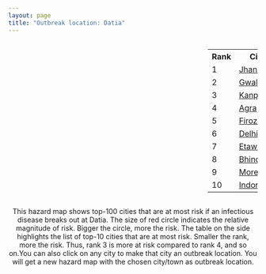 ```yaml
---
layout: page
title: "Outbreak location: Datia"
---
```

<div style="width: 100%; overflow: auto;">
<div style="width: 75%; float: left;">
<div id="mapid">
<script src="https://buda-magenta.github.io/hazard_map/load_map.js"></script>

<script>
var marker_outbreak = L.marker([25.750000, 78.500000],{"autoPan": true}).addTo(map); marker_outbreak.bindTooltip("Datia").openTooltip();

var circle_1 = L.circle([25.531031, 78.652689], {"pane": "markerPane", "color": "red", "fill": true, "fillOpacity": 0.2, "fillRule": "evenodd", "lineCap": "round", "lineJoin": "round", "opacity": 1.0, "radius": 132261, "stroke": true, "weight": 3}).addTo(map);
circle_1.bindTooltip("Jhansi<br>rank: 1<br>hazard index: 0.132262")
circle_1.bindPopup('<a href="https://buda-magenta.github.io/hazard_map/Jhansi">Jhansi</a>')

var circle_2 = L.circle([26.203725, 78.157363], {"pane": "markerPane", "color": "red", "fill": true, "fillOpacity": 0.2, "fillRule": "evenodd", "lineCap": "round", "lineJoin": "round", "opacity": 1.0, "radius": 77170, "stroke": true, "weight": 3}).addTo(map);
circle_2.bindTooltip("Gwalior<br>rank: 2<br>hazard index: 0.077170")
circle_2.bindPopup('<a href="https://buda-magenta.github.io/hazard_map/Gwalior">Gwalior</a>')

var circle_3 = L.circle([26.460914, 80.321759], {"pane": "markerPane", "color": "red", "fill": true, "fillOpacity": 0.2, "fillRule": "evenodd", "lineCap": "round", "lineJoin": "round", "opacity": 1.0, "radius": 46616, "stroke": true, "weight": 3}).addTo(map);
circle_3.bindTooltip("Kanpur<br>rank: 3<br>hazard index: 0.046617")
circle_3.bindPopup('<a href="https://buda-magenta.github.io/hazard_map/Kanpur">Kanpur</a>')

var circle_4 = L.circle([27.175255, 78.009816], {"pane": "markerPane", "color": "red", "fill": true, "fillOpacity": 0.2, "fillRule": "evenodd", "lineCap": "round", "lineJoin": "round", "opacity": 1.0, "radius": 36554, "stroke": true, "weight": 3}).addTo(map);
circle_4.bindTooltip("Agra<br>rank: 4<br>hazard index: 0.036554")
circle_4.bindPopup('<a href="https://buda-magenta.github.io/hazard_map/Agra">Agra</a>')

var circle_5 = L.circle([27.177366, 78.389912], {"pane": "markerPane", "color": "red", "fill": true, "fillOpacity": 0.2, "fillRule": "evenodd", "lineCap": "round", "lineJoin": "round", "opacity": 1.0, "radius": 10101, "stroke": true, "weight": 3}).addTo(map);
circle_5.bindTooltip("Firozabad<br>rank: 5<br>hazard index: 0.010102")
circle_5.bindPopup('<a href="https://buda-magenta.github.io/hazard_map/Firozabad">Firozabad</a>')

var circle_6 = L.circle([28.651718, 77.221939], {"pane": "markerPane", "color": "red", "fill": true, "fillOpacity": 0.2, "fillRule": "evenodd", "lineCap": "round", "lineJoin": "round", "opacity": 1.0, "radius": 8056, "stroke": true, "weight": 3}).addTo(map);
circle_6.bindTooltip("Delhi<br>rank: 6<br>hazard index: 0.008056")
circle_6.bindPopup('<a href="https://buda-magenta.github.io/hazard_map/Delhi">Delhi</a>')

var circle_7 = L.circle([26.718324, 79.090254], {"pane": "markerPane", "color": "red", "fill": true, "fillOpacity": 0.2, "fillRule": "evenodd", "lineCap": "round", "lineJoin": "round", "opacity": 1.0, "radius": 6188, "stroke": true, "weight": 3}).addTo(map);
circle_7.bindTooltip("Etawah<br>rank: 7<br>hazard index: 0.006188")
circle_7.bindPopup('<a href="https://buda-magenta.github.io/hazard_map/Etawah">Etawah</a>')

var circle_8 = L.circle([26.500000, 78.750000], {"pane": "markerPane", "color": "red", "fill": true, "fillOpacity": 0.2, "fillRule": "evenodd", "lineCap": "round", "lineJoin": "round", "opacity": 1.0, "radius": 4755, "stroke": true, "weight": 3}).addTo(map);
circle_8.bindTooltip("Bhind<br>rank: 8<br>hazard index: 0.004755")
circle_8.bindPopup('<a href="https://buda-magenta.github.io/hazard_map/Bhind">Bhind</a>')

var circle_9 = L.circle([26.166667, 77.500000], {"pane": "markerPane", "color": "red", "fill": true, "fillOpacity": 0.2, "fillRule": "evenodd", "lineCap": "round", "lineJoin": "round", "opacity": 1.0, "radius": 4649, "stroke": true, "weight": 3}).addTo(map);
circle_9.bindTooltip("Morena<br>rank: 9<br>hazard index: 0.004649")
circle_9.bindPopup('<a href="https://buda-magenta.github.io/hazard_map/Morena">Morena</a>')

var circle_10 = L.circle([22.720362, 75.868200], {"pane": "markerPane", "color": "red", "fill": true, "fillOpacity": 0.2, "fillRule": "evenodd", "lineCap": "round", "lineJoin": "round", "opacity": 1.0, "radius": 3740, "stroke": true, "weight": 3}).addTo(map);
circle_10.bindTooltip("Indore<br>rank: 10<br>hazard index: 0.003741")
circle_10.bindPopup('<a href="https://buda-magenta.github.io/hazard_map/Indore">Indore</a>')

var circle_11 = L.circle([25.935955, 79.424328], {"pane": "markerPane", "color": "red", "fill": true, "fillOpacity": 0.2, "fillRule": "evenodd", "lineCap": "round", "lineJoin": "round", "opacity": 1.0, "radius": 3153, "stroke": true, "weight": 3}).addTo(map);
circle_11.bindTooltip("Orai<br>rank: 11<br>hazard index: 0.003154")
circle_11.bindPopup('<a href="https://buda-magenta.github.io/hazard_map/Orai">Orai</a>')

var circle_12 = L.circle([24.500000, 77.500000], {"pane": "markerPane", "color": "red", "fill": true, "fillOpacity": 0.2, "fillRule": "evenodd", "lineCap": "round", "lineJoin": "round", "opacity": 1.0, "radius": 3030, "stroke": true, "weight": 3}).addTo(map);
circle_12.bindTooltip("Guna<br>rank: 12<br>hazard index: 0.003030")
circle_12.bindPopup('<a href="https://buda-magenta.github.io/hazard_map/Guna">Guna</a>')

var circle_13 = L.circle([25.375241, 77.828119], {"pane": "markerPane", "color": "red", "fill": true, "fillOpacity": 0.2, "fillRule": "evenodd", "lineCap": "round", "lineJoin": "round", "opacity": 1.0, "radius": 3013, "stroke": true, "weight": 3}).addTo(map);
circle_13.bindTooltip("Shivpuri<br>rank: 13<br>hazard index: 0.003014")
circle_13.bindPopup('<a href="https://buda-magenta.github.io/hazard_map/Shivpuri">Shivpuri</a>')

var circle_14 = L.circle([26.653396, 77.624206], {"pane": "markerPane", "color": "red", "fill": true, "fillOpacity": 0.2, "fillRule": "evenodd", "lineCap": "round", "lineJoin": "round", "opacity": 1.0, "radius": 2917, "stroke": true, "weight": 3}).addTo(map);
circle_14.bindTooltip("Dhaulpur<br>rank: 14<br>hazard index: 0.002918")
circle_14.bindPopup('<a href="https://buda-magenta.github.io/hazard_map/Dhaulpur">Dhaulpur</a>')

var circle_15 = L.circle([26.838100, 80.934600], {"pane": "markerPane", "color": "red", "fill": true, "fillOpacity": 0.2, "fillRule": "evenodd", "lineCap": "round", "lineJoin": "round", "opacity": 1.0, "radius": 2822, "stroke": true, "weight": 3}).addTo(map);
circle_15.bindTooltip("Lucknow<br>rank: 15<br>hazard index: 0.002823")
circle_15.bindPopup('<a href="https://buda-magenta.github.io/hazard_map/Lucknow">Lucknow</a>')

var circle_16 = L.circle([25.476300, 80.339500], {"pane": "markerPane", "color": "red", "fill": true, "fillOpacity": 0.2, "fillRule": "evenodd", "lineCap": "round", "lineJoin": "round", "opacity": 1.0, "radius": 2740, "stroke": true, "weight": 3}).addTo(map);
circle_16.bindTooltip("Banda<br>rank: 16<br>hazard index: 0.002740")
circle_16.bindPopup('<a href="https://buda-magenta.github.io/hazard_map/Banda">Banda</a>')

var circle_17 = L.circle([25.438130, 81.833800], {"pane": "markerPane", "color": "red", "fill": true, "fillOpacity": 0.2, "fillRule": "evenodd", "lineCap": "round", "lineJoin": "round", "opacity": 1.0, "radius": 2702, "stroke": true, "weight": 3}).addTo(map);
circle_17.bindTooltip("Allahabad<br>rank: 17<br>hazard index: 0.002702")
circle_17.bindPopup('<a href="https://buda-magenta.github.io/hazard_map/Allahabad">Allahabad</a>')

var circle_18 = L.circle([24.700385, 78.518668], {"pane": "markerPane", "color": "red", "fill": true, "fillOpacity": 0.2, "fillRule": "evenodd", "lineCap": "round", "lineJoin": "round", "opacity": 1.0, "radius": 2385, "stroke": true, "weight": 3}).addTo(map);
circle_18.bindTooltip("Lalitpur<br>rank: 18<br>hazard index: 0.002385")
circle_18.bindPopup('<a href="https://buda-magenta.github.io/hazard_map/Lalitpur">Lalitpur</a>')

var circle_19 = L.circle([23.258486, 77.401989], {"pane": "markerPane", "color": "red", "fill": true, "fillOpacity": 0.2, "fillRule": "evenodd", "lineCap": "round", "lineJoin": "round", "opacity": 1.0, "radius": 2295, "stroke": true, "weight": 3}).addTo(map);
circle_19.bindTooltip("Bhopal<br>rank: 19<br>hazard index: 0.002295")
circle_19.bindPopup('<a href="https://buda-magenta.github.io/hazard_map/Bhopal">Bhopal</a>')

var circle_20 = L.circle([25.565691, 80.063489], {"pane": "markerPane", "color": "red", "fill": true, "fillOpacity": 0.2, "fillRule": "evenodd", "lineCap": "round", "lineJoin": "round", "opacity": 1.0, "radius": 2166, "stroke": true, "weight": 3}).addTo(map);
circle_20.bindTooltip("Khanna<br>rank: 20<br>hazard index: 0.002166")
circle_20.bindPopup('<a href="https://buda-magenta.github.io/hazard_map/Khanna">Khanna</a>')

var circle_21 = L.circle([27.209822, 79.048137], {"pane": "markerPane", "color": "red", "fill": true, "fillOpacity": 0.2, "fillRule": "evenodd", "lineCap": "round", "lineJoin": "round", "opacity": 1.0, "radius": 2016, "stroke": true, "weight": 3}).addTo(map);
circle_21.bindTooltip("Mainpuri<br>rank: 21<br>hazard index: 0.002017")
circle_21.bindPopup('<a href="https://buda-magenta.github.io/hazard_map/Mainpuri">Mainpuri</a>')

var circle_22 = L.circle([26.439874, 80.018000], {"pane": "markerPane", "color": "red", "fill": true, "fillOpacity": 0.2, "fillRule": "evenodd", "lineCap": "round", "lineJoin": "round", "opacity": 1.0, "radius": 1866, "stroke": true, "weight": 3}).addTo(map);
circle_22.bindTooltip("Akbarpur<br>rank: 22<br>hazard index: 0.001867")
circle_22.bindPopup('<a href="https://buda-magenta.github.io/hazard_map/Akbarpur">Akbarpur</a>')

var circle_23 = L.circle([27.036604, 78.651436], {"pane": "markerPane", "color": "red", "fill": true, "fillOpacity": 0.2, "fillRule": "evenodd", "lineCap": "round", "lineJoin": "round", "opacity": 1.0, "radius": 1795, "stroke": true, "weight": 3}).addTo(map);
circle_23.bindTooltip("Shikohabad<br>rank: 23<br>hazard index: 0.001795")
circle_23.bindPopup('<a href="https://buda-magenta.github.io/hazard_map/Shikohabad">Shikohabad</a>')

var circle_24 = L.circle([26.732501, 77.036312], {"pane": "markerPane", "color": "red", "fill": true, "fillOpacity": 0.2, "fillRule": "evenodd", "lineCap": "round", "lineJoin": "round", "opacity": 1.0, "radius": 1768, "stroke": true, "weight": 3}).addTo(map);
circle_24.bindTooltip("Hindaun<br>rank: 24<br>hazard index: 0.001768")
circle_24.bindPopup('<a href="https://buda-magenta.github.io/hazard_map/Hindaun">Hindaun</a>')

var circle_25 = L.circle([29.154148, 77.305954], {"pane": "markerPane", "color": "red", "fill": true, "fillOpacity": 0.2, "fillRule": "evenodd", "lineCap": "round", "lineJoin": "round", "opacity": 1.0, "radius": 1570, "stroke": true, "weight": 3}).addTo(map);
circle_25.bindTooltip("Baraut<br>rank: 25<br>hazard index: 0.001570")
circle_25.bindPopup('<a href="https://buda-magenta.github.io/hazard_map/Baraut">Baraut</a>')

var circle_26 = L.circle([28.457876, 79.405571], {"pane": "markerPane", "color": "red", "fill": true, "fillOpacity": 0.2, "fillRule": "evenodd", "lineCap": "round", "lineJoin": "round", "opacity": 1.0, "radius": 1309, "stroke": true, "weight": 3}).addTo(map);
circle_26.bindTooltip("Bareilly<br>rank: 26<br>hazard index: 0.001309")
circle_26.bindPopup('<a href="https://buda-magenta.github.io/hazard_map/Bareilly">Bareilly</a>')

var circle_27 = L.circle([26.915458, 75.818982], {"pane": "markerPane", "color": "red", "fill": true, "fillOpacity": 0.2, "fillRule": "evenodd", "lineCap": "round", "lineJoin": "round", "opacity": 1.0, "radius": 1149, "stroke": true, "weight": 3}).addTo(map);
circle_27.bindTooltip("Jaipur<br>rank: 27<br>hazard index: 0.001149")
circle_27.bindPopup('<a href="https://buda-magenta.github.io/hazard_map/Jaipur">Jaipur</a>')

var circle_28 = L.circle([19.075990, 72.877393], {"pane": "markerPane", "color": "red", "fill": true, "fillOpacity": 0.2, "fillRule": "evenodd", "lineCap": "round", "lineJoin": "round", "opacity": 1.0, "radius": 1033, "stroke": true, "weight": 3}).addTo(map);
circle_28.bindTooltip("Mumbai<br>rank: 28<br>hazard index: 0.001034")
circle_28.bindPopup('<a href="https://buda-magenta.github.io/hazard_map/Mumbai">Mumbai</a>')

var circle_29 = L.circle([27.437194, 79.489129], {"pane": "markerPane", "color": "red", "fill": true, "fillOpacity": 0.2, "fillRule": "evenodd", "lineCap": "round", "lineJoin": "round", "opacity": 1.0, "radius": 964, "stroke": true, "weight": 3}).addTo(map);
circle_29.bindTooltip("Farrukhabad<br>rank: 29<br>hazard index: 0.000965")
circle_29.bindPopup('<a href="https://buda-magenta.github.io/hazard_map/Farrukhabad">Farrukhabad</a>')

var circle_30 = L.circle([23.160894, 79.949770], {"pane": "markerPane", "color": "red", "fill": true, "fillOpacity": 0.2, "fillRule": "evenodd", "lineCap": "round", "lineJoin": "round", "opacity": 1.0, "radius": 879, "stroke": true, "weight": 3}).addTo(map);
circle_30.bindTooltip("Jabalpur<br>rank: 30<br>hazard index: 0.000879")
circle_30.bindPopup('<a href="https://buda-magenta.github.io/hazard_map/Jabalpur">Jabalpur</a>')

var circle_31 = L.circle([25.335649, 83.007629], {"pane": "markerPane", "color": "red", "fill": true, "fillOpacity": 0.2, "fillRule": "evenodd", "lineCap": "round", "lineJoin": "round", "opacity": 1.0, "radius": 837, "stroke": true, "weight": 3}).addTo(map);
circle_31.bindTooltip("Varanasi<br>rank: 31<br>hazard index: 0.000838")
circle_31.bindPopup('<a href="https://buda-magenta.github.io/hazard_map/Varanasi">Varanasi</a>')

var circle_32 = L.circle([23.809612, 78.759114], {"pane": "markerPane", "color": "red", "fill": true, "fillOpacity": 0.2, "fillRule": "evenodd", "lineCap": "round", "lineJoin": "round", "opacity": 1.0, "radius": 821, "stroke": true, "weight": 3}).addTo(map);
circle_32.bindTooltip("Sagar<br>rank: 32<br>hazard index: 0.000821")
circle_32.bindPopup('<a href="https://buda-magenta.github.io/hazard_map/Sagar">Sagar</a>')

var circle_33 = L.circle([28.863842, 78.805778], {"pane": "markerPane", "color": "red", "fill": true, "fillOpacity": 0.2, "fillRule": "evenodd", "lineCap": "round", "lineJoin": "round", "opacity": 1.0, "radius": 779, "stroke": true, "weight": 3}).addTo(map);
circle_33.bindTooltip("Moradabad<br>rank: 33<br>hazard index: 0.000779")
circle_33.bindPopup('<a href="https://buda-magenta.github.io/hazard_map/Moradabad">Moradabad</a>')

var circle_34 = L.circle([21.149813, 79.082056], {"pane": "markerPane", "color": "red", "fill": true, "fillOpacity": 0.2, "fillRule": "evenodd", "lineCap": "round", "lineJoin": "round", "opacity": 1.0, "radius": 761, "stroke": true, "weight": 3}).addTo(map);
circle_34.bindTooltip("Nagpur<br>rank: 34<br>hazard index: 0.000762")
circle_34.bindPopup('<a href="https://buda-magenta.github.io/hazard_map/Nagpur">Nagpur</a>')

var circle_35 = L.circle([22.275879, 79.721045], {"pane": "markerPane", "color": "red", "fill": true, "fillOpacity": 0.2, "fillRule": "evenodd", "lineCap": "round", "lineJoin": "round", "opacity": 1.0, "radius": 754, "stroke": true, "weight": 3}).addTo(map);
circle_35.bindTooltip("Seoni<br>rank: 35<br>hazard index: 0.000754")
circle_35.bindPopup('<a href="https://buda-magenta.github.io/hazard_map/Seoni">Seoni</a>')

var circle_36 = L.circle([28.402979, 77.310384], {"pane": "markerPane", "color": "red", "fill": true, "fillOpacity": 0.2, "fillRule": "evenodd", "lineCap": "round", "lineJoin": "round", "opacity": 1.0, "radius": 647, "stroke": true, "weight": 3}).addTo(map);
circle_36.bindTooltip("Faridabad<br>rank: 36<br>hazard index: 0.000647")
circle_36.bindPopup('<a href="https://buda-magenta.github.io/hazard_map/Faridabad">Faridabad</a>')

var circle_37 = L.circle([23.916667, 78.000000], {"pane": "markerPane", "color": "red", "fill": true, "fillOpacity": 0.2, "fillRule": "evenodd", "lineCap": "round", "lineJoin": "round", "opacity": 1.0, "radius": 573, "stroke": true, "weight": 3}).addTo(map);
circle_37.bindTooltip("Vidisha<br>rank: 37<br>hazard index: 0.000573")
circle_37.bindPopup('<a href="https://buda-magenta.github.io/hazard_map/Vidisha">Vidisha</a>')

var circle_38 = L.circle([24.917151, 76.696403], {"pane": "markerPane", "color": "red", "fill": true, "fillOpacity": 0.2, "fillRule": "evenodd", "lineCap": "round", "lineJoin": "round", "opacity": 1.0, "radius": 547, "stroke": true, "weight": 3}).addTo(map);
circle_38.bindTooltip("Baran<br>rank: 38<br>hazard index: 0.000548")
circle_38.bindPopup('<a href="https://buda-magenta.github.io/hazard_map/Baran">Baran</a>')

var circle_39 = L.circle([26.575504, 80.613762], {"pane": "markerPane", "color": "red", "fill": true, "fillOpacity": 0.2, "fillRule": "evenodd", "lineCap": "round", "lineJoin": "round", "opacity": 1.0, "radius": 540, "stroke": true, "weight": 3}).addTo(map);
circle_39.bindTooltip("Unnao<br>rank: 39<br>hazard index: 0.000540")
circle_39.bindPopup('<a href="https://buda-magenta.github.io/hazard_map/Unnao">Unnao</a>')

var circle_40 = L.circle([29.938447, 78.145298], {"pane": "markerPane", "color": "red", "fill": true, "fillOpacity": 0.2, "fillRule": "evenodd", "lineCap": "round", "lineJoin": "round", "opacity": 1.0, "radius": 482, "stroke": true, "weight": 3}).addTo(map);
circle_40.bindTooltip("Haridwar<br>rank: 40<br>hazard index: 0.000483")
circle_40.bindPopup('<a href="https://buda-magenta.github.io/hazard_map/Haridwar">Haridwar</a>')

var circle_41 = L.circle([18.521428, 73.854454], {"pane": "markerPane", "color": "red", "fill": true, "fillOpacity": 0.2, "fillRule": "evenodd", "lineCap": "round", "lineJoin": "round", "opacity": 1.0, "radius": 454, "stroke": true, "weight": 3}).addTo(map);
circle_41.bindTooltip("Pune<br>rank: 41<br>hazard index: 0.000454")
circle_41.bindPopup('<a href="https://buda-magenta.github.io/hazard_map/Pune">Pune</a>')

var circle_42 = L.circle([27.265212, 77.369126], {"pane": "markerPane", "color": "red", "fill": true, "fillOpacity": 0.2, "fillRule": "evenodd", "lineCap": "round", "lineJoin": "round", "opacity": 1.0, "radius": 430, "stroke": true, "weight": 3}).addTo(map);
circle_42.bindTooltip("Bharatpur<br>rank: 42<br>hazard index: 0.000430")
circle_42.bindPopup('<a href="https://buda-magenta.github.io/hazard_map/Bharatpur">Bharatpur</a>')

var circle_43 = L.circle([25.609324, 85.123525], {"pane": "markerPane", "color": "red", "fill": true, "fillOpacity": 0.2, "fillRule": "evenodd", "lineCap": "round", "lineJoin": "round", "opacity": 1.0, "radius": 428, "stroke": true, "weight": 3}).addTo(map);
circle_43.bindTooltip("Patna<br>rank: 43<br>hazard index: 0.000428")
circle_43.bindPopup('<a href="https://buda-magenta.github.io/hazard_map/Patna">Patna</a>')

var circle_44 = L.circle([27.633333, 77.583333], {"pane": "markerPane", "color": "red", "fill": true, "fillOpacity": 0.2, "fillRule": "evenodd", "lineCap": "round", "lineJoin": "round", "opacity": 1.0, "radius": 416, "stroke": true, "weight": 3}).addTo(map);
circle_44.bindTooltip("Mathura<br>rank: 44<br>hazard index: 0.000416")
circle_44.bindPopup('<a href="https://buda-magenta.github.io/hazard_map/Mathura">Mathura</a>')

var circle_45 = L.circle([30.909016, 75.851601], {"pane": "markerPane", "color": "red", "fill": true, "fillOpacity": 0.2, "fillRule": "evenodd", "lineCap": "round", "lineJoin": "round", "opacity": 1.0, "radius": 410, "stroke": true, "weight": 3}).addTo(map);
circle_45.bindTooltip("Ludhiana<br>rank: 45<br>hazard index: 0.000411")
circle_45.bindPopup('<a href="https://buda-magenta.github.io/hazard_map/Ludhiana">Ludhiana</a>')

var circle_46 = L.circle([29.988077, 77.508130], {"pane": "markerPane", "color": "red", "fill": true, "fillOpacity": 0.2, "fillRule": "evenodd", "lineCap": "round", "lineJoin": "round", "opacity": 1.0, "radius": 384, "stroke": true, "weight": 3}).addTo(map);
circle_46.bindTooltip("Saharanpur<br>rank: 46<br>hazard index: 0.000384")
circle_46.bindPopup('<a href="https://buda-magenta.github.io/hazard_map/Saharanpur">Saharanpur</a>')

var circle_47 = L.circle([27.876990, 78.137290], {"pane": "markerPane", "color": "red", "fill": true, "fillOpacity": 0.2, "fillRule": "evenodd", "lineCap": "round", "lineJoin": "round", "opacity": 1.0, "radius": 331, "stroke": true, "weight": 3}).addTo(map);
circle_47.bindTooltip("Aligarh<br>rank: 47<br>hazard index: 0.000332")
circle_47.bindPopup('<a href="https://buda-magenta.github.io/hazard_map/Aligarh">Aligarh</a>')

var circle_48 = L.circle([17.388786, 78.461065], {"pane": "markerPane", "color": "red", "fill": true, "fillOpacity": 0.2, "fillRule": "evenodd", "lineCap": "round", "lineJoin": "round", "opacity": 1.0, "radius": 330, "stroke": true, "weight": 3}).addTo(map);
circle_48.bindTooltip("Hyderabad<br>rank: 48<br>hazard index: 0.000331")
circle_48.bindPopup('<a href="https://buda-magenta.github.io/hazard_map/Hyderabad">Hyderabad</a>')

var circle_49 = L.circle([13.083694, 80.270186], {"pane": "markerPane", "color": "red", "fill": true, "fillOpacity": 0.2, "fillRule": "evenodd", "lineCap": "round", "lineJoin": "round", "opacity": 1.0, "radius": 288, "stroke": true, "weight": 3}).addTo(map);
circle_49.bindTooltip("Chennai<br>rank: 49<br>hazard index: 0.000288")
circle_49.bindPopup('<a href="https://buda-magenta.github.io/hazard_map/Chennai">Chennai</a>')

var circle_50 = L.circle([21.237947, 81.633683], {"pane": "markerPane", "color": "red", "fill": true, "fillOpacity": 0.2, "fillRule": "evenodd", "lineCap": "round", "lineJoin": "round", "opacity": 1.0, "radius": 271, "stroke": true, "weight": 3}).addTo(map);
circle_50.bindTooltip("Raipur<br>rank: 50<br>hazard index: 0.000272")
circle_50.bindPopup('<a href="https://buda-magenta.github.io/hazard_map/Raipur">Raipur</a>')

var circle_51 = L.circle([20.266777, 85.843559], {"pane": "markerPane", "color": "red", "fill": true, "fillOpacity": 0.2, "fillRule": "evenodd", "lineCap": "round", "lineJoin": "round", "opacity": 1.0, "radius": 269, "stroke": true, "weight": 3}).addTo(map);
circle_51.bindTooltip("Bhubaneswar<br>rank: 51<br>hazard index: 0.000270")
circle_51.bindPopup('<a href="https://buda-magenta.github.io/hazard_map/Bhubaneswar">Bhubaneswar</a>')

var circle_52 = L.circle([26.671329, 83.364583], {"pane": "markerPane", "color": "red", "fill": true, "fillOpacity": 0.2, "fillRule": "evenodd", "lineCap": "round", "lineJoin": "round", "opacity": 1.0, "radius": 264, "stroke": true, "weight": 3}).addTo(map);
circle_52.bindTooltip("Gorakhpur<br>rank: 52<br>hazard index: 0.000264")
circle_52.bindPopup('<a href="https://buda-magenta.github.io/hazard_map/Gorakhpur">Gorakhpur</a>')

var circle_53 = L.circle([25.603508, 83.507454], {"pane": "markerPane", "color": "red", "fill": true, "fillOpacity": 0.2, "fillRule": "evenodd", "lineCap": "round", "lineJoin": "round", "opacity": 1.0, "radius": 251, "stroke": true, "weight": 3}).addTo(map);
circle_53.bindTooltip("Ghazipur<br>rank: 53<br>hazard index: 0.000251")
circle_53.bindPopup('<a href="https://buda-magenta.github.io/hazard_map/Ghazipur">Ghazipur</a>')

var circle_54 = L.circle([25.954628, 83.647350], {"pane": "markerPane", "color": "red", "fill": true, "fillOpacity": 0.2, "fillRule": "evenodd", "lineCap": "round", "lineJoin": "round", "opacity": 1.0, "radius": 235, "stroke": true, "weight": 3}).addTo(map);
circle_54.bindTooltip("Maunath Bhanjan<br>rank: 54<br>hazard index: 0.000236")
circle_54.bindPopup('<a href="https://buda-magenta.github.io/hazard_map/Maunath_Bhanjan">Maunath Bhanjan</a>')

var circle_55 = L.circle([25.196826, 76.000893], {"pane": "markerPane", "color": "red", "fill": true, "fillOpacity": 0.2, "fillRule": "evenodd", "lineCap": "round", "lineJoin": "round", "opacity": 1.0, "radius": 226, "stroke": true, "weight": 3}).addTo(map);
circle_55.bindTooltip("Kota<br>rank: 55<br>hazard index: 0.000227")
circle_55.bindPopup('<a href="https://buda-magenta.github.io/hazard_map/Kota">Kota</a>')

var circle_56 = L.circle([12.979120, 77.591300], {"pane": "markerPane", "color": "red", "fill": true, "fillOpacity": 0.2, "fillRule": "evenodd", "lineCap": "round", "lineJoin": "round", "opacity": 1.0, "radius": 226, "stroke": true, "weight": 3}).addTo(map);
circle_56.bindTooltip("Bangalore<br>rank: 56<br>hazard index: 0.000226")
circle_56.bindPopup('<a href="https://buda-magenta.github.io/hazard_map/Bangalore">Bangalore</a>')

var circle_57 = L.circle([20.843512, 75.525927], {"pane": "markerPane", "color": "red", "fill": true, "fillOpacity": 0.2, "fillRule": "evenodd", "lineCap": "round", "lineJoin": "round", "opacity": 1.0, "radius": 219, "stroke": true, "weight": 3}).addTo(map);
circle_57.bindTooltip("Jalgaon<br>rank: 57<br>hazard index: 0.000220")
circle_57.bindPopup('<a href="https://buda-magenta.github.io/hazard_map/Jalgaon">Jalgaon</a>')

var circle_58 = L.circle([31.292011, 75.568058], {"pane": "markerPane", "color": "red", "fill": true, "fillOpacity": 0.2, "fillRule": "evenodd", "lineCap": "round", "lineJoin": "round", "opacity": 1.0, "radius": 219, "stroke": true, "weight": 3}).addTo(map);
circle_58.bindTooltip("Jalandhar<br>rank: 58<br>hazard index: 0.000219")
circle_58.bindPopup('<a href="https://buda-magenta.github.io/hazard_map/Jalandhar">Jalandhar</a>')

var circle_59 = L.circle([23.021624, 72.579707], {"pane": "markerPane", "color": "red", "fill": true, "fillOpacity": 0.2, "fillRule": "evenodd", "lineCap": "round", "lineJoin": "round", "opacity": 1.0, "radius": 217, "stroke": true, "weight": 3}).addTo(map);
circle_59.bindTooltip("Ahmedabad<br>rank: 59<br>hazard index: 0.000217")
circle_59.bindPopup('<a href="https://buda-magenta.github.io/hazard_map/Ahmedabad">Ahmedabad</a>')

var circle_60 = L.circle([26.469100, 74.639000], {"pane": "markerPane", "color": "red", "fill": true, "fillOpacity": 0.2, "fillRule": "evenodd", "lineCap": "round", "lineJoin": "round", "opacity": 1.0, "radius": 202, "stroke": true, "weight": 3}).addTo(map);
circle_60.bindTooltip("Ajmer<br>rank: 60<br>hazard index: 0.000203")
circle_60.bindPopup('<a href="https://buda-magenta.github.io/hazard_map/Ajmer">Ajmer</a>')

var circle_61 = L.circle([29.000653, 77.768229], {"pane": "markerPane", "color": "red", "fill": true, "fillOpacity": 0.2, "fillRule": "evenodd", "lineCap": "round", "lineJoin": "round", "opacity": 1.0, "radius": 200, "stroke": true, "weight": 3}).addTo(map);
circle_61.bindTooltip("Meerut<br>rank: 61<br>hazard index: 0.000201")
circle_61.bindPopup('<a href="https://buda-magenta.github.io/hazard_map/Meerut">Meerut</a>')

var circle_62 = L.circle([22.383333, 82.133333], {"pane": "markerPane", "color": "red", "fill": true, "fillOpacity": 0.2, "fillRule": "evenodd", "lineCap": "round", "lineJoin": "round", "opacity": 1.0, "radius": 194, "stroke": true, "weight": 3}).addTo(map);
circle_62.bindTooltip("Bilaspur<br>rank: 62<br>hazard index: 0.000195")
circle_62.bindPopup('<a href="https://buda-magenta.github.io/hazard_map/Bilaspur">Bilaspur</a>')

var circle_63 = L.circle([26.250000, 81.250000], {"pane": "markerPane", "color": "red", "fill": true, "fillOpacity": 0.2, "fillRule": "evenodd", "lineCap": "round", "lineJoin": "round", "opacity": 1.0, "radius": 194, "stroke": true, "weight": 3}).addTo(map);
circle_63.bindTooltip("Rae Bareli<br>rank: 63<br>hazard index: 0.000195")
circle_63.bindPopup('<a href="https://buda-magenta.github.io/hazard_map/Rae_Bareli">Rae Bareli</a>')

var circle_64 = L.circle([25.843539, 80.918004], {"pane": "markerPane", "color": "red", "fill": true, "fillOpacity": 0.2, "fillRule": "evenodd", "lineCap": "round", "lineJoin": "round", "opacity": 1.0, "radius": 194, "stroke": true, "weight": 3}).addTo(map);
circle_64.bindTooltip("Fatehpur<br>rank: 64<br>hazard index: 0.000194")
circle_64.bindPopup('<a href="https://buda-magenta.github.io/hazard_map/Fatehpur">Fatehpur</a>')

var circle_65 = L.circle([24.500000, 81.000000], {"pane": "markerPane", "color": "red", "fill": true, "fillOpacity": 0.2, "fillRule": "evenodd", "lineCap": "round", "lineJoin": "round", "opacity": 1.0, "radius": 191, "stroke": true, "weight": 3}).addTo(map);
circle_65.bindTooltip("Satna<br>rank: 65<br>hazard index: 0.000192")
circle_65.bindPopup('<a href="https://buda-magenta.github.io/hazard_map/Satna">Satna</a>')

var circle_66 = L.circle([28.428262, 77.002700], {"pane": "markerPane", "color": "red", "fill": true, "fillOpacity": 0.2, "fillRule": "evenodd", "lineCap": "round", "lineJoin": "round", "opacity": 1.0, "radius": 188, "stroke": true, "weight": 3}).addTo(map);
circle_66.bindTooltip("Gurgaon<br>rank: 66<br>hazard index: 0.000188")
circle_66.bindPopup('<a href="https://buda-magenta.github.io/hazard_map/Gurgaon">Gurgaon</a>')

var circle_67 = L.circle([31.634308, 74.873679], {"pane": "markerPane", "color": "red", "fill": true, "fillOpacity": 0.2, "fillRule": "evenodd", "lineCap": "round", "lineJoin": "round", "opacity": 1.0, "radius": 186, "stroke": true, "weight": 3}).addTo(map);
circle_67.bindTooltip("Amritsar<br>rank: 67<br>hazard index: 0.000187")
circle_67.bindPopup('<a href="https://buda-magenta.github.io/hazard_map/Amritsar">Amritsar</a>')

var circle_68 = L.circle([24.578721, 73.686257], {"pane": "markerPane", "color": "red", "fill": true, "fillOpacity": 0.2, "fillRule": "evenodd", "lineCap": "round", "lineJoin": "round", "opacity": 1.0, "radius": 168, "stroke": true, "weight": 3}).addTo(map);
circle_68.bindTooltip("Udaipur<br>rank: 68<br>hazard index: 0.000169")
circle_68.bindPopup('<a href="https://buda-magenta.github.io/hazard_map/Udaipur">Udaipur</a>')

var circle_69 = L.circle([17.723128, 83.301284], {"pane": "markerPane", "color": "red", "fill": true, "fillOpacity": 0.2, "fillRule": "evenodd", "lineCap": "round", "lineJoin": "round", "opacity": 1.0, "radius": 164, "stroke": true, "weight": 3}).addTo(map);
circle_69.bindTooltip("Visakhapatnam<br>rank: 69<br>hazard index: 0.000164")
circle_69.bindPopup('<a href="https://buda-magenta.github.io/hazard_map/Visakhapatnam">Visakhapatnam</a>')

var circle_70 = L.circle([27.504639, 80.829466], {"pane": "markerPane", "color": "red", "fill": true, "fillOpacity": 0.2, "fillRule": "evenodd", "lineCap": "round", "lineJoin": "round", "opacity": 1.0, "radius": 160, "stroke": true, "weight": 3}).addTo(map);
circle_70.bindTooltip("Sitapur<br>rank: 70<br>hazard index: 0.000160")
circle_70.bindPopup('<a href="https://buda-magenta.github.io/hazard_map/Sitapur">Sitapur</a>')

var circle_71 = L.circle([22.541418, 88.357691], {"pane": "markerPane", "color": "red", "fill": true, "fillOpacity": 0.2, "fillRule": "evenodd", "lineCap": "round", "lineJoin": "round", "opacity": 1.0, "radius": 159, "stroke": true, "weight": 3}).addTo(map);
circle_71.bindTooltip("Kolkata<br>rank: 71<br>hazard index: 0.000160")
circle_71.bindPopup('<a href="https://buda-magenta.github.io/hazard_map/Kolkata">Kolkata</a>')

var circle_72 = L.circle([23.833962, 80.392456], {"pane": "markerPane", "color": "red", "fill": true, "fillOpacity": 0.2, "fillRule": "evenodd", "lineCap": "round", "lineJoin": "round", "opacity": 1.0, "radius": 153, "stroke": true, "weight": 3}).addTo(map);
circle_72.bindTooltip("Murwara<br>rank: 72<br>hazard index: 0.000154")
circle_72.bindPopup('<a href="https://buda-magenta.github.io/hazard_map/Murwara">Murwara</a>')

var circle_73 = L.circle([23.174597, 75.785142], {"pane": "markerPane", "color": "red", "fill": true, "fillOpacity": 0.2, "fillRule": "evenodd", "lineCap": "round", "lineJoin": "round", "opacity": 1.0, "radius": 149, "stroke": true, "weight": 3}).addTo(map);
circle_73.bindTooltip("Ujjain<br>rank: 73<br>hazard index: 0.000150")
circle_73.bindPopup('<a href="https://buda-magenta.github.io/hazard_map/Ujjain">Ujjain</a>')

var circle_74 = L.circle([22.801519, 86.202958], {"pane": "markerPane", "color": "red", "fill": true, "fillOpacity": 0.2, "fillRule": "evenodd", "lineCap": "round", "lineJoin": "round", "opacity": 1.0, "radius": 142, "stroke": true, "weight": 3}).addTo(map);
circle_74.bindTooltip("Jamshedpur<br>rank: 74<br>hazard index: 0.000143")
circle_74.bindPopup('<a href="https://buda-magenta.github.io/hazard_map/Jamshedpur">Jamshedpur</a>')

var circle_75 = L.circle([29.500882, 77.348383], {"pane": "markerPane", "color": "red", "fill": true, "fillOpacity": 0.2, "fillRule": "evenodd", "lineCap": "round", "lineJoin": "round", "opacity": 1.0, "radius": 140, "stroke": true, "weight": 3}).addTo(map);
circle_75.bindTooltip("Shamli<br>rank: 75<br>hazard index: 0.000140")
circle_75.bindPopup('<a href="https://buda-magenta.github.io/hazard_map/Shamli">Shamli</a>')

var circle_76 = L.circle([26.229141, 76.304533], {"pane": "markerPane", "color": "red", "fill": true, "fillOpacity": 0.2, "fillRule": "evenodd", "lineCap": "round", "lineJoin": "round", "opacity": 1.0, "radius": 139, "stroke": true, "weight": 3}).addTo(map);
circle_76.bindTooltip("Sawai Madhopur<br>rank: 76<br>hazard index: 0.000140")
circle_76.bindPopup('<a href="https://buda-magenta.github.io/hazard_map/Sawai_Madhopur">Sawai Madhopur</a>')

var circle_77 = L.circle([20.468600, 85.879200], {"pane": "markerPane", "color": "red", "fill": true, "fillOpacity": 0.2, "fillRule": "evenodd", "lineCap": "round", "lineJoin": "round", "opacity": 1.0, "radius": 137, "stroke": true, "weight": 3}).addTo(map);
circle_77.bindTooltip("Cuttack<br>rank: 77<br>hazard index: 0.000137")
circle_77.bindPopup('<a href="https://buda-magenta.github.io/hazard_map/Cuttack">Cuttack</a>')

var circle_78 = L.circle([25.488773, 74.699613], {"pane": "markerPane", "color": "red", "fill": true, "fillOpacity": 0.2, "fillRule": "evenodd", "lineCap": "round", "lineJoin": "round", "opacity": 1.0, "radius": 134, "stroke": true, "weight": 3}).addTo(map);
circle_78.bindTooltip("Bhilwara<br>rank: 78<br>hazard index: 0.000135")
circle_78.bindPopup('<a href="https://buda-magenta.github.io/hazard_map/Bhilwara">Bhilwara</a>')

var circle_79 = L.circle([28.570784, 77.327107], {"pane": "markerPane", "color": "red", "fill": true, "fillOpacity": 0.2, "fillRule": "evenodd", "lineCap": "round", "lineJoin": "round", "opacity": 1.0, "radius": 132, "stroke": true, "weight": 3}).addTo(map);
circle_79.bindTooltip("Noida<br>rank: 79<br>hazard index: 0.000133")
circle_79.bindPopup('<a href="https://buda-magenta.github.io/hazard_map/Noida">Noida</a>')

var circle_80 = L.circle([23.480592, 74.917790], {"pane": "markerPane", "color": "red", "fill": true, "fillOpacity": 0.2, "fillRule": "evenodd", "lineCap": "round", "lineJoin": "round", "opacity": 1.0, "radius": 131, "stroke": true, "weight": 3}).addTo(map);
circle_80.bindTooltip("Ratlam<br>rank: 80<br>hazard index: 0.000132")
circle_80.bindPopup('<a href="https://buda-magenta.github.io/hazard_map/Ratlam">Ratlam</a>')

var circle_81 = L.circle([27.573243, 78.111739], {"pane": "markerPane", "color": "red", "fill": true, "fillOpacity": 0.2, "fillRule": "evenodd", "lineCap": "round", "lineJoin": "round", "opacity": 1.0, "radius": 131, "stroke": true, "weight": 3}).addTo(map);
circle_81.bindTooltip("Hathras<br>rank: 81<br>hazard index: 0.000132")
circle_81.bindPopup('<a href="https://buda-magenta.github.io/hazard_map/Hathras">Hathras</a>')

var circle_82 = L.circle([27.912633, 79.746563], {"pane": "markerPane", "color": "red", "fill": true, "fillOpacity": 0.2, "fillRule": "evenodd", "lineCap": "round", "lineJoin": "round", "opacity": 1.0, "radius": 127, "stroke": true, "weight": 3}).addTo(map);
circle_82.bindTooltip("Shahjahanpur<br>rank: 82<br>hazard index: 0.000127")
circle_82.bindPopup('<a href="https://buda-magenta.github.io/hazard_map/Shahjahanpur">Shahjahanpur</a>')

var circle_83 = L.circle([16.508759, 80.618510], {"pane": "markerPane", "color": "red", "fill": true, "fillOpacity": 0.2, "fillRule": "evenodd", "lineCap": "round", "lineJoin": "round", "opacity": 1.0, "radius": 117, "stroke": true, "weight": 3}).addTo(map);
circle_83.bindTooltip("Vijayawada<br>rank: 83<br>hazard index: 0.000117")
circle_83.bindPopup('<a href="https://buda-magenta.github.io/hazard_map/Vijayawada">Vijayawada</a>')

var circle_84 = L.circle([27.109667, 81.918329], {"pane": "markerPane", "color": "red", "fill": true, "fillOpacity": 0.2, "fillRule": "evenodd", "lineCap": "round", "lineJoin": "round", "opacity": 1.0, "radius": 115, "stroke": true, "weight": 3}).addTo(map);
circle_84.bindTooltip("Gonda<br>rank: 84<br>hazard index: 0.000115")
circle_84.bindPopup('<a href="https://buda-magenta.github.io/hazard_map/Gonda">Gonda</a>')

var circle_85 = L.circle([19.194329, 72.970178], {"pane": "markerPane", "color": "red", "fill": true, "fillOpacity": 0.2, "fillRule": "evenodd", "lineCap": "round", "lineJoin": "round", "opacity": 1.0, "radius": 114, "stroke": true, "weight": 3}).addTo(map);
circle_85.bindTooltip("Thane<br>rank: 85<br>hazard index: 0.000114")
circle_85.bindPopup('<a href="https://buda-magenta.github.io/hazard_map/Thane">Thane</a>')

var circle_86 = L.circle([27.733696, 81.477321], {"pane": "markerPane", "color": "red", "fill": true, "fillOpacity": 0.2, "fillRule": "evenodd", "lineCap": "round", "lineJoin": "round", "opacity": 1.0, "radius": 107, "stroke": true, "weight": 3}).addTo(map);
circle_86.bindTooltip("Bahraich<br>rank: 86<br>hazard index: 0.000107")
circle_86.bindPopup('<a href="https://buda-magenta.github.io/hazard_map/Bahraich">Bahraich</a>')

var circle_87 = L.circle([28.733400, 77.298600], {"pane": "markerPane", "color": "red", "fill": true, "fillOpacity": 0.2, "fillRule": "evenodd", "lineCap": "round", "lineJoin": "round", "opacity": 1.0, "radius": 99, "stroke": true, "weight": 3}).addTo(map);
circle_87.bindTooltip("Loni<br>rank: 87<br>hazard index: 0.000100")
circle_87.bindPopup('<a href="https://buda-magenta.github.io/hazard_map/Loni">Loni</a>')

var circle_88 = L.circle([27.883846, 78.634890], {"pane": "markerPane", "color": "red", "fill": true, "fillOpacity": 0.2, "fillRule": "evenodd", "lineCap": "round", "lineJoin": "round", "opacity": 1.0, "radius": 99, "stroke": true, "weight": 3}).addTo(map);
circle_88.bindTooltip("Kasganj<br>rank: 88<br>hazard index: 0.000100")
circle_88.bindPopup('<a href="https://buda-magenta.github.io/hazard_map/Kasganj">Kasganj</a>')

var circle_89 = L.circle([23.000000, 76.166667], {"pane": "markerPane", "color": "red", "fill": true, "fillOpacity": 0.2, "fillRule": "evenodd", "lineCap": "round", "lineJoin": "round", "opacity": 1.0, "radius": 95, "stroke": true, "weight": 3}).addTo(map);
circle_89.bindTooltip("Dewas<br>rank: 89<br>hazard index: 0.000095")
circle_89.bindPopup('<a href="https://buda-magenta.github.io/hazard_map/Dewas">Dewas</a>')

var circle_90 = L.circle([20.011247, 73.790236], {"pane": "markerPane", "color": "red", "fill": true, "fillOpacity": 0.2, "fillRule": "evenodd", "lineCap": "round", "lineJoin": "round", "opacity": 1.0, "radius": 93, "stroke": true, "weight": 3}).addTo(map);
circle_90.bindTooltip("Nashik<br>rank: 90<br>hazard index: 0.000093")
circle_90.bindPopup('<a href="https://buda-magenta.github.io/hazard_map/Nashik">Nashik</a>')

var circle_91 = L.circle([26.638076, 82.059024], {"pane": "markerPane", "color": "red", "fill": true, "fillOpacity": 0.2, "fillRule": "evenodd", "lineCap": "round", "lineJoin": "round", "opacity": 1.0, "radius": 90, "stroke": true, "weight": 3}).addTo(map);
circle_91.bindTooltip("Faizabad<br>rank: 91<br>hazard index: 0.000090")
circle_91.bindPopup('<a href="https://buda-magenta.github.io/hazard_map/Faizabad">Faizabad</a>')

var circle_92 = L.circle([21.818774, 75.606458], {"pane": "markerPane", "color": "red", "fill": true, "fillOpacity": 0.2, "fillRule": "evenodd", "lineCap": "round", "lineJoin": "round", "opacity": 1.0, "radius": 88, "stroke": true, "weight": 3}).addTo(map);
circle_92.bindTooltip("Khargone<br>rank: 92<br>hazard index: 0.000088")
circle_92.bindPopup('<a href="https://buda-magenta.github.io/hazard_map/Khargone">Khargone</a>')

var circle_93 = L.circle([22.600150, 77.926645], {"pane": "markerPane", "color": "red", "fill": true, "fillOpacity": 0.2, "fillRule": "evenodd", "lineCap": "round", "lineJoin": "round", "opacity": 1.0, "radius": 83, "stroke": true, "weight": 3}).addTo(map);
circle_93.bindTooltip("Hoshangabad<br>rank: 93<br>hazard index: 0.000084")
circle_93.bindPopup('<a href="https://buda-magenta.github.io/hazard_map/Hoshangabad">Hoshangabad</a>')

var circle_94 = L.circle([28.901090, 76.580194], {"pane": "markerPane", "color": "red", "fill": true, "fillOpacity": 0.2, "fillRule": "evenodd", "lineCap": "round", "lineJoin": "round", "opacity": 1.0, "radius": 82, "stroke": true, "weight": 3}).addTo(map);
circle_94.bindTooltip("Rohtak<br>rank: 94<br>hazard index: 0.000083")
circle_94.bindPopup('<a href="https://buda-magenta.github.io/hazard_map/Rohtak">Rohtak</a>')

var circle_95 = L.circle([23.750000, 79.583333], {"pane": "markerPane", "color": "red", "fill": true, "fillOpacity": 0.2, "fillRule": "evenodd", "lineCap": "round", "lineJoin": "round", "opacity": 1.0, "radius": 81, "stroke": true, "weight": 3}).addTo(map);
circle_95.bindTooltip("Damoh<br>rank: 95<br>hazard index: 0.000082")
circle_95.bindPopup('<a href="https://buda-magenta.github.io/hazard_map/Damoh">Damoh</a>')

var circle_96 = L.circle([28.923397, 78.488317], {"pane": "markerPane", "color": "red", "fill": true, "fillOpacity": 0.2, "fillRule": "evenodd", "lineCap": "round", "lineJoin": "round", "opacity": 1.0, "radius": 79, "stroke": true, "weight": 3}).addTo(map);
circle_96.bindTooltip("Amroha<br>rank: 96<br>hazard index: 0.000079")
circle_96.bindPopup('<a href="https://buda-magenta.github.io/hazard_map/Amroha">Amroha</a>')

var circle_97 = L.circle([26.022697, 83.028873], {"pane": "markerPane", "color": "red", "fill": true, "fillOpacity": 0.2, "fillRule": "evenodd", "lineCap": "round", "lineJoin": "round", "opacity": 1.0, "radius": 77, "stroke": true, "weight": 3}).addTo(map);
circle_97.bindTooltip("Azamgarh<br>rank: 97<br>hazard index: 0.000078")
circle_97.bindPopup('<a href="https://buda-magenta.github.io/hazard_map/Azamgarh">Azamgarh</a>')

var circle_98 = L.circle([25.877933, 84.119959], {"pane": "markerPane", "color": "red", "fill": true, "fillOpacity": 0.2, "fillRule": "evenodd", "lineCap": "round", "lineJoin": "round", "opacity": 1.0, "radius": 77, "stroke": true, "weight": 3}).addTo(map);
circle_98.bindTooltip("Ballia<br>rank: 98<br>hazard index: 0.000077")
circle_98.bindPopup('<a href="https://buda-magenta.github.io/hazard_map/Ballia">Ballia</a>')

var circle_99 = L.circle([21.199035, 81.397955], {"pane": "markerPane", "color": "red", "fill": true, "fillOpacity": 0.2, "fillRule": "evenodd", "lineCap": "round", "lineJoin": "round", "opacity": 1.0, "radius": 72, "stroke": true, "weight": 3}).addTo(map);
circle_99.bindTooltip("Durg<br>rank: 99<br>hazard index: 0.000072")
circle_99.bindPopup('<a href="https://buda-magenta.github.io/hazard_map/Durg">Durg</a>')

var circle_100 = L.circle([24.796436, 85.007956], {"pane": "markerPane", "color": "red", "fill": true, "fillOpacity": 0.2, "fillRule": "evenodd", "lineCap": "round", "lineJoin": "round", "opacity": 1.0, "radius": 69, "stroke": true, "weight": 3}).addTo(map);
circle_100.bindTooltip("Gaya<br>rank: 100<br>hazard index: 0.000070")
circle_100.bindPopup('<a href="https://buda-magenta.github.io/hazard_map/Gaya">Gaya</a>')
</script>
</div>
</div>


<div style="width: 20%; float: right;">
<table>
<tr>
<th>Rank</th>
<th>City</th>
</tr>

<tr>
<td>1</td>
<td><a href="https://buda-magenta.github.io/hazard_map/Jhansi">Jhansi</a></td>
</tr>

<tr>
<td>2</td>
<td><a href="https://buda-magenta.github.io/hazard_map/Gwalior">Gwalior</a></td>
</tr>

<tr>
<td>3</td>
<td><a href="https://buda-magenta.github.io/hazard_map/Kanpur">Kanpur</a></td>
</tr>

<tr>
<td>4</td>
<td><a href="https://buda-magenta.github.io/hazard_map/Agra">Agra</a></td>
</tr>

<tr>
<td>5</td>
<td><a href="https://buda-magenta.github.io/hazard_map/Firozabad">Firozabad</a></td>
</tr>

<tr>
<td>6</td>
<td><a href="https://buda-magenta.github.io/hazard_map/Delhi">Delhi</a></td>
</tr>

<tr>
<td>7</td>
<td><a href="https://buda-magenta.github.io/hazard_map/Etawah">Etawah</a></td>
</tr>

<tr>
<td>8</td>
<td><a href="https://buda-magenta.github.io/hazard_map/Bhind">Bhind</a></td>
</tr>

<tr>
<td>9</td>
<td><a href="https://buda-magenta.github.io/hazard_map/Morena">Morena</a></td>
</tr>

<tr>
<td>10</td>
<td><a href="https://buda-magenta.github.io/hazard_map/Indore">Indore</a></td>
</tr>

</table>
</div>
</div>


<p align="center">This hazard map shows top-100 cities that are at most risk if an infectious disease breaks out at Datia. The size of red circle indicates the relative magnitude of risk. Bigger the circle, more the risk. The table on the side highlights the list of top-10 cities that are at most risk. Smaller the rank, more the risk. Thus, rank 3 is more at risk compared to rank 4, and so on.You can also click on any city to make that city an outbreak location. You will get a new hazard map with the chosen city/town as outbreak location.
</p>